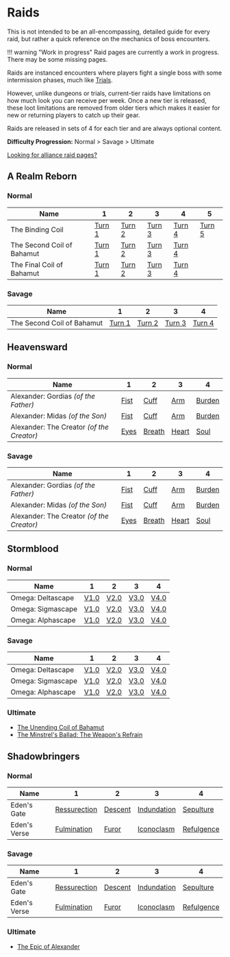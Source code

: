 # Raids

This is not intended to be an all-encompassing, detailed guide for every raid, but rather a quick reference on the mechanics of boss encounters.

!!! warning "Work in progress"
    Raid pages are currently a work in progress. There may be some missing pages.

Raids are instanced encounters where players fight a single boss with some intermission phases, much like [Trials](/duties/trials).

However, unlike dungeons or trials, current-tier raids have limitations on how much look you can receive per week. Once a new tier is released, these loot limitations are removed from older tiers which makes it easier for new or returning players to catch up their gear.

Raids are released in sets of 4 for each tier and are always optional content.

**Difficulty Progression:** Normal > Savage > Ultimate

[Looking for alliance raid pages?](/duties/alliance-raids/)

## A Realm Reborn

### Normal

| Name                       | 1                                                                                | 2                                                                                | 3                                                                                | 4                                                                                | 5                                                                                |
|----------------------------|----------------------------------------------------------------------------------|----------------------------------------------------------------------------------|----------------------------------------------------------------------------------|----------------------------------------------------------------------------------|----------------------------------------------------------------------------------|
| The Binding Coil           | [Turn 1](/duties/raids/a-realm-reborn/normal/the-binding-coil-of-bahamut-turn-1) | [Turn 2](/duties/raids/a-realm-reborn/normal/the-binding-coil-of-bahamut-turn-2) | [Turn 3](/duties/raids/a-realm-reborn/normal/the-binding-coil-of-bahamut-turn-3) | [Turn 4](/duties/raids/a-realm-reborn/normal/the-binding-coil-of-bahamut-turn-4) | [Turn 5](/duties/raids/a-realm-reborn/normal/the-binding-coil-of-bahamut-turn-5) |
| The Second Coil of Bahamut | [Turn 1](/duties/raids/a-realm-reborn/normal/the-second-coil-of-bahamut-turn-1)  | [Turn 2](/duties/raids/a-realm-reborn/normal/the-second-coil-of-bahamut-turn-2)  | [Turn 3](/duties/raids/a-realm-reborn/normal/the-second-coil-of-bahamut-turn-3)  | [Turn 4](/duties/raids/a-realm-reborn/normal/the-second-coil-of-bahamut-turn-4)  |                                                                                  |
| The Final Coil of Bahamut  | [Turn 1](/duties/raids/a-realm-reborn/normal/the-final-coil-of-bahamut-turn-1)   | [Turn 2](/duties/raids/a-realm-reborn/normal/the-final-coil-of-bahamut-turn-2)   | [Turn 3](/duties/raids/a-realm-reborn/normal/the-final-coil-of-bahamut-turn-3)   | [Turn 4](/duties/raids/a-realm-reborn/normal/the-final-coil-of-bahamut-turn-4)   |                                                                                  |

### Savage

| Name                       | 1      | 2      | 3      | 4      |
|----------------------------|--------|--------|--------|--------|
| The Second Coil of Bahamut | [Turn 1](/duties/raids/a-realm-reborn/savage/the-second-coil-of-bahamut-turn-1) | [Turn 2](/duties/raids/a-realm-reborn/savage/the-second-coil-of-bahamut-turn-2) | [Turn 3](/duties/raids/a-realm-reborn/savage/the-second-coil-of-bahamut-turn-3) | [Turn 4](/duties/raids/a-realm-reborn/savage/the-second-coil-of-bahamut-turn-4) |                                                                       |

## Heavensward

### Normal

| Name                                      | 1                                                                                      | 2                                                                                          | 3                                                                                        | 4                                                                                      |
|-------------------------------------------|----------------------------------------------------------------------------------------|--------------------------------------------------------------------------------------------|------------------------------------------------------------------------------------------|----------------------------------------------------------------------------------------|
| Alexander: Gordias *(of the Father)*      | [Fist](/duties/raids/heavensward/normal/alexander-gordias-the-fist-of-the-father)      | [Cuff](/duties/raids/heavensward/normal/alexander-gordias-the-cuff-of-the-father)          | [Arm](/duties/raids/heavensward/normal/alexander-gordias-the-arm-of-the-father)          | [Burden](/duties/raids/heavensward/normal/alexander-gordias-the-burden-of-the-father)  |
| Alexander: Midas *(of the Son)*           | [Fist](/duties/raids/heavensward/normal/alexander-midas-the-fist-of-the-son)           | [Cuff](/duties/raids/heavensward/normal/alexander-midas-the-cuff-of-the-son)               | [Arm](/duties/raids/heavensward/normal/alexander-midas-the-arm-of-the-son)               | [Burden](/duties/raids/heavensward/normal/alexander-midas-the-burden-of-the-son)       |
| Alexander: The Creator *(of the Creator)* | [Eyes](/duties/raids/heavensward/normal/alexander-the-creator-the-eyes-of-the-creator) | [Breath](/duties/raids/heavensward/normal/alexander-the-creator-the-breath-of-the-creator) | [Heart](/duties/raids/heavensward/normal/alexander-the-creator-the-heart-of-the-creator) | [Soul](/duties/raids/heavensward/normal/alexander-the-creator-the-soul-of-the-creator) |

### Savage

| Name                                      | 1                                                                                      | 2                                                                                          | 3                                                                                        | 4                                                                                      |
|-------------------------------------------|----------------------------------------------------------------------------------------|--------------------------------------------------------------------------------------------|------------------------------------------------------------------------------------------|----------------------------------------------------------------------------------------|
| Alexander: Gordias *(of the Father)*      | [Fist](/duties/raids/heavensward/savage/alexander-gordias-the-fist-of-the-father)      | [Cuff](/duties/raids/heavensward/savage/alexander-gordias-the-cuff-of-the-father)          | [Arm](/duties/raids/heavensward/savage/alexander-gordias-the-arm-of-the-father)          | [Burden](/duties/raids/heavensward/savage/alexander-gordias-the-burden-of-the-father)  |
| Alexander: Midas *(of the Son)*           | [Fist](/duties/raids/heavensward/savage/alexander-midas-the-fist-of-the-son)           | [Cuff](/duties/raids/heavensward/savage/alexander-midas-the-cuff-of-the-son)               | [Arm](/duties/raids/heavensward/savage/alexander-midas-the-arm-of-the-son)               | [Burden](/duties/raids/heavensward/savage/alexander-midas-the-burden-of-the-son)       |
| Alexander: The Creator *(of the Creator)* | [Eyes](/duties/raids/heavensward/savage/alexander-the-creator-the-eyes-of-the-creator) | [Breath](/duties/raids/heavensward/savage/alexander-the-creator-the-breath-of-the-creator) | [Heart](/duties/raids/heavensward/savage/alexander-the-creator-the-heart-of-the-creator) | [Soul](/duties/raids/heavensward/savage/alexander-the-creator-the-soul-of-the-creator) |

## Stormblood

### Normal

| Name              | 1                                                             | 2                                                             | 3                                                             | 4                                                             |
|-------------------|---------------------------------------------------------------|---------------------------------------------------------------|---------------------------------------------------------------|---------------------------------------------------------------|
| Omega: Deltascape | [V1.0](/duties/raids/stormblood/normal/omega-deltascape-v1-0) | [V2.0](/duties/raids/stormblood/normal/omega-deltascape-v2-0) | [V3.0](/duties/raids/stormblood/normal/omega-deltascape-v3-0) | [V4.0](/duties/raids/stormblood/normal/omega-deltascape-v4-0) |
| Omega: Sigmascape | [V1.0](/duties/raids/stormblood/normal/omega-sigmascape-v1-0) | [V2.0](/duties/raids/stormblood/normal/omega-sigmascape-v2-0) | [V3.0](/duties/raids/stormblood/normal/omega-sigmascape-v3-0) | [V4.0](/duties/raids/stormblood/normal/omega-sigmascape-v4-0) |
| Omega: Alphascape | [V1.0](/duties/raids/stormblood/normal/omega-alphascape-v1-0) | [V2.0](/duties/raids/stormblood/normal/omega-alphascape-v2-0) | [V3.0](/duties/raids/stormblood/normal/omega-alphascape-v3-0) | [V4.0](/duties/raids/stormblood/normal/omega-alphascape-v4-0) |

### Savage

| Name              | 1                                                             | 2                                                             | 3                                                             | 4                                                             |
|-------------------|---------------------------------------------------------------|---------------------------------------------------------------|---------------------------------------------------------------|---------------------------------------------------------------|
| Omega: Deltascape | [V1.0](/duties/raids/stormblood/savage/omega-deltascape-v1-0) | [V2.0](/duties/raids/stormblood/savage/omega-deltascape-v2-0) | [V3.0](/duties/raids/stormblood/savage/omega-deltascape-v3-0) | [V4.0](/duties/raids/stormblood/savage/omega-deltascape-v4-0) |
| Omega: Sigmascape | [V1.0](/duties/raids/stormblood/savage/omega-sigmascape-v1-0) | [V2.0](/duties/raids/stormblood/savage/omega-sigmascape-v2-0) | [V3.0](/duties/raids/stormblood/savage/omega-sigmascape-v3-0) | [V4.0](/duties/raids/stormblood/savage/omega-sigmascape-v4-0) |
| Omega: Alphascape | [V1.0](/duties/raids/stormblood/savage/omega-alphascape-v1-0) | [V2.0](/duties/raids/stormblood/savage/omega-alphascape-v2-0) | [V3.0](/duties/raids/stormblood/savage/omega-alphascape-v3-0) | [V4.0](/duties/raids/stormblood/savage/omega-alphascape-v4-0) |

### Ultimate

- [The Unending Coil of Bahamut](/duties/raids/stormblood/ultimate/the-unending-coil-of-bahamut)
- [The Minstrel's Ballad: The Weapon's Refrain](/duties/raids/stormblood/ultimate/the-minstrels-ballad-the-weapons-refrain)

## Shadowbringers

### Normal

| Name         | 1                                                                           | 2                                                                 | 3                                                                         | 4                                                                        |
|--------------|-----------------------------------------------------------------------------|-------------------------------------------------------------------|---------------------------------------------------------------------------|--------------------------------------------------------------------------|
| Eden's Gate  | [Ressurection](/duties/raids/shadowbringers/normal/edens-gate-ressurection) | [Descent](/duties/raids/shadowbringers/normal/edens-gate-descent) | [Indundation](/duties/raids/shadowbringers/normal/edens-gate-indundation) | [Sepulture](/duties/raids/shadowbringers/normal/edens-gate-sepulture)    |
| Eden's Verse | [Fulmination](/duties/raids/shadowbringers/normal/edens-verse-fulmination)  | [Furor](/duties/raids/shadowbringers/normal/edens-verse-furor)    | [Iconoclasm](/duties/raids/shadowbringers/normal/edens-verse-iconoclasm)  | [Refulgence](/duties/raids/shadowbringers/normal/edens-verse-refulgence) |

### Savage

| Name         | 1                                                                           | 2                                                                 | 3                                                                         | 4                                                                        |
|--------------|-----------------------------------------------------------------------------|-------------------------------------------------------------------|---------------------------------------------------------------------------|--------------------------------------------------------------------------|
| Eden's Gate  | [Ressurection](/duties/raids/shadowbringers/savage/edens-gate-ressurection) | [Descent](/duties/raids/shadowbringers/savage/edens-gate-descent) | [Indundation](/duties/raids/shadowbringers/savage/edens-gate-indundation) | [Sepulture](/duties/raids/shadowbringers/savage/edens-gate-sepulture)    |
| Eden's Verse | [Fulmination](/duties/raids/shadowbringers/savage/edens-verse-fulmination)  | [Furor](/duties/raids/shadowbringers/savage/edens-verse-furor)    | [Iconoclasm](/duties/raids/shadowbringers/savage/edens-verse-iconoclasm)  | [Refulgence](/duties/raids/shadowbringers/savage/edens-verse-refulgence) |

### Ultimate

- [The Epic of Alexander](/duties/raids/shadowbringers/ultimate/the-epic-of-alexander)
